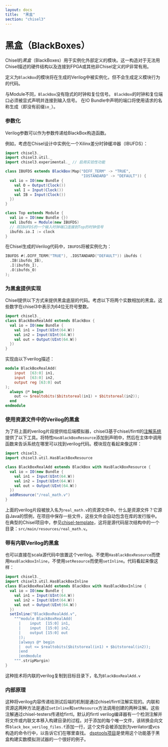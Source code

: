 ```yaml
---
layout: docs
title:  "黑盒"
section: "chisel3"
---
```


# 黑盒（BlackBoxes）

Chisel的*黑盒*（BlackBoxes）用于实例化外部定义的模块。这一构造对于无法用Chisel描述的硬件结构以及连接到FPGA或其他非Chisel定义的IP非常有用。

定义为`BlackBox`的模块将在生成的Verilog中被实例化，但不会生成定义模块行为的代码。

与Module不同，`BlackBox`没有隐式的时钟和复位信号。
`BlackBox`的时钟和复位端口必须被显式声明并连接到输入信号。
在IO Bundle中声明的端口将使用请求的名称生成（即没有前缀`io_`）。

### 参数化

Verilog参数可以作为参数传递给BlackBox构造函数。

例如，考虑在Chisel设计中实例化一个Xilinx差分时钟缓冲器（IBUFDS）：

```scala mdoc:silent
import chisel3._
import chisel3.util._
import chisel3.experimental._ // 启用实验性功能

class IBUFDS extends BlackBox(Map("DIFF_TERM" -> "TRUE",
                                  "IOSTANDARD" -> "DEFAULT")) {
  val io = IO(new Bundle {
    val O = Output(Clock())
    val I = Input(Clock())
    val IB = Input(Clock())
  })
}

class Top extends Module {
  val io = IO(new Bundle {})
  val ibufds = Module(new IBUFDS)
  // 将IBUFDS的一个输入时钟端口连接到Top的时钟信号
  ibufds.io.I := clock
}
```

在Chisel生成的Verilog代码中，`IBUFDS`将被实例化为：

```verilog
IBUFDS #(.DIFF_TERM("TRUE"), .IOSTANDARD("DEFAULT")) ibufds (
  .IB(ibufds_IB),
  .I(ibufds_I),
  .O(ibufds_O)
);
```

### 为黑盒提供实现

Chisel提供以下方式来提供黑盒底层的代码。考虑以下将两个实数相加的黑盒。这些数字在chisel3中表示为64位无符号整数。

```scala mdoc:silent:reset
import chisel3._
class BlackBoxRealAdd extends BlackBox {
  val io = IO(new Bundle {
    val in1 = Input(UInt(64.W))
    val in2 = Input(UInt(64.W))
    val out = Output(UInt(64.W))
  })
}
```

实现由以下verilog描述：

```verilog
module BlackBoxRealAdd(
    input  [63:0] in1,
    input  [63:0] in2,
    output reg [63:0] out
);
  always @* begin
    out <= $realtobits($bitstoreal(in1) + $bitstoreal(in2));
  end
endmodule
```

### 使用资源文件中的Verilog的黑盒

为了将上面的verilog片段提供给后端模拟器，chisel3基于chisel/firrtl的[注解系统](../explanations/annotations)提供了以下工具。将特性`HasBlackBoxResource`添加到声明中，然后在主体中调用函数来告诉系统在哪里可以找到verilog代码。模块现在看起来像这样：

```scala mdoc:silent:reset
import chisel3._
import chisel3.util.HasBlackBoxResource

class BlackBoxRealAdd extends BlackBox with HasBlackBoxResource {
  val io = IO(new Bundle {
    val in1 = Input(UInt(64.W))
    val in2 = Input(UInt(64.W))
    val out = Output(UInt(64.W))
  })
  addResource("/real_math.v")
}
```

上面的verilog片段被放入名为`real_math.v`的资源文件中。什么是资源文件？它源自Java的惯例，在项目中保存一些文件，这些文件会自动包含在库的发行版中。在典型的Chisel项目中，参见[chisel-template](https://github.com/chipsalliance/chisel-template)，这将是源代码层次结构中的一个目录：`src/main/resources/real_math.v`。

### 带有内联Verilog的黑盒
也可以直接在scala源代码中放置这个verilog。不使用`HasBlackBoxResource`而使用`HasBlackBoxInline`，不使用`setResource`而使用`setInline`。代码看起来像这样：

```scala mdoc:silent:reset
import chisel3._
import chisel3.util.HasBlackBoxInline
class BlackBoxRealAdd extends BlackBox with HasBlackBoxInline {
  val io = IO(new Bundle {
    val in1 = Input(UInt(64.W))
    val in2 = Input(UInt(64.W))
    val out = Output(UInt(64.W))
  })
  setInline("BlackBoxRealAdd.v",
    """module BlackBoxRealAdd(
      |    input  [15:0] in1,
      |    input  [15:0] in2,
      |    output [15:0] out
      |);
      |always @* begin
      |  out <= $realtobits($bitstoreal(in1) + $bitstoreal(in2));
      |end
      |endmodule
    """.stripMargin)
}
```

这种技术将内联的verilog复制到目标目录下，名为`BlackBoxRealAdd.v`

### 内部原理
这种将verilog内容传递给测试后端的机制是通过chisel/firrtl注解实现的。内联和资源这两种方法是通过`setInline`和`setResource`方法调用创建的两种注解。这些注解通过chisel-testers传递给firrtl。默认的firrtl verilog编译器有一个检测注解并将文件或内联文本移入构建目录的过程。对于添加的每个唯一文件，该转换会向文件`black_box_verilog_files.f`添加一行，这个文件会被添加到为verilator或vcs构造的命令行中，以告诉它们在哪里查找。
[dsptools项目](https://github.com/ucb-bar/dsptools)是使用这个功能基于黑盒构建实数模拟测试器的一个很好的例子。

